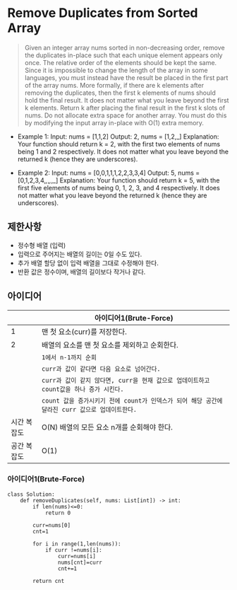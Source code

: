 # Remove Duplicates from Sorted Array

>Given an integer array nums sorted in non-decreasing order, remove the duplicates in-place such that each unique element appears only once. The relative order of the elements should be kept the same. Since it is impossible to change the length of the array in some languages, you must instead have the result be placed in the first part of the array nums. More formally, if there are k elements after removing the duplicates, then the first k elements of nums should hold the final result. It does not matter what you leave beyond the first k elements. Return k after placing the final result in the first k slots of nums. Do not allocate extra space for another array. You must do this by modifying the input array in-place with O(1) extra memory.


-  Example 1:
Input: nums = [1,1,2]
Output: 2, nums = [1,2,_]
Explanation: Your function should return k = 2, with the first two elements of nums being 1 and 2 respectively.
It does not matter what you leave beyond the returned k (hence they are underscores).

- Example 2: 
Input: nums = [0,0,1,1,1,2,2,3,3,4]
Output: 5, nums = [0,1,2,3,4,_,_,_,_,_]
Explanation: Your function should return k = 5, with the first five elements of nums being 0, 1, 2, 3, and 4 respectively.
It does not matter what you leave beyond the returned k (hence they are underscores).


## 제한사항
- 정수형 배열 (입력)
- 입력으로 주어지는 배열의 길이는 0일 수도 있다.
- 추가 배열 할당 없이 입력 배열을 그대로 수정해야 한다.
- 반환 값은 정수이며, 배열의 길이보다 작거나 같다.


## 아이디어 

|                |아이디어1(Brute-Force)        |
|----------------|-----------------------------|
|1               |맨 첫 요소(curr)를 저장한다.  |
|2               |배열의 요소를 맨 첫 요소를 제외하고 순회한다. |
|                |`1에서 n-1까지 순회` |
|                |`curr과 값이 같다면 다음 요소로 넘어간다.` |
|                |`curr과 값이 같지 않다면, curr을 현재 값으로 업데이트하고 count값을 하나 증가 시킨다.` |
|                |`count 값을 증가시키기 전에 count가 인덱스가 되어 해당 공간에 달라진 curr 값으로 업데이트한다.` |
|시간 복잡도      | O(N) 배열의 모든 요소 n개를 순회해야 한다.|
|공간 복잡도      | O(1)                                   |



### 아이디어1(Brute-Force)

```
class Solution:
    def removeDuplicates(self, nums: List[int]) -> int:
        if len(nums)<=0:
            return 0

        curr=nums[0]
        cnt=1

        for i in range(1,len(nums)):
            if curr !=nums[i]:
                curr=nums[i]
                nums[cnt]=curr
                cnt+=1

        return cnt        

                   

```